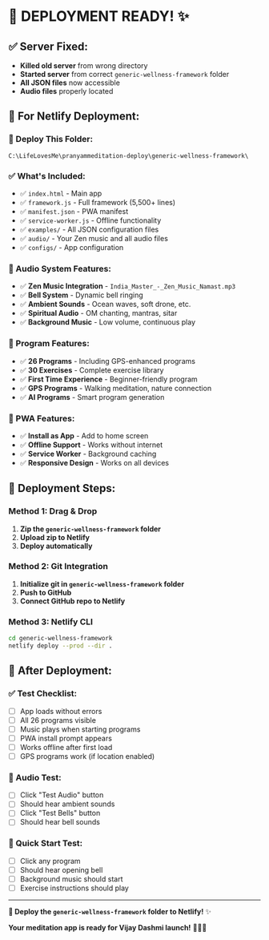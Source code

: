 # 🚀 **DEPLOYMENT READY!** ✨

## ✅ **Server Fixed:**
- **Killed old server** from wrong directory
- **Started server** from correct `generic-wellness-framework` folder
- **All JSON files** now accessible
- **Audio files** properly located

## 🎯 **For Netlify Deployment:**

### **📁 Deploy This Folder:**
```
C:\LifeLovesMe\pranyammeditation-deploy\generic-wellness-framework\
```

### **✅ What's Included:**
- ✅ `index.html` - Main app
- ✅ `framework.js` - Full framework (5,500+ lines)
- ✅ `manifest.json` - PWA manifest
- ✅ `service-worker.js` - Offline functionality
- ✅ `examples/` - All JSON configuration files
- ✅ `audio/` - Your Zen music and all audio files
- ✅ `configs/` - App configuration

### **🎵 Audio System Features:**
- ✅ **Zen Music Integration** - `India_Master_-_Zen_Music_Namast.mp3`
- ✅ **Bell System** - Dynamic bell ringing
- ✅ **Ambient Sounds** - Ocean waves, soft drone, etc.
- ✅ **Spiritual Audio** - OM chanting, mantras, sitar
- ✅ **Background Music** - Low volume, continuous play

### **🧘 Program Features:**
- ✅ **26 Programs** - Including GPS-enhanced programs
- ✅ **30 Exercises** - Complete exercise library
- ✅ **First Time Experience** - Beginner-friendly program
- ✅ **GPS Programs** - Walking meditation, nature connection
- ✅ **AI Programs** - Smart program generation

### **📱 PWA Features:**
- ✅ **Install as App** - Add to home screen
- ✅ **Offline Support** - Works without internet
- ✅ **Service Worker** - Background caching
- ✅ **Responsive Design** - Works on all devices

## 🚀 **Deployment Steps:**

### **Method 1: Drag & Drop**
1. **Zip the `generic-wellness-framework` folder**
2. **Upload zip to Netlify**
3. **Deploy automatically**

### **Method 2: Git Integration**
1. **Initialize git in `generic-wellness-framework` folder**
2. **Push to GitHub**
3. **Connect GitHub repo to Netlify**

### **Method 3: Netlify CLI**
```bash
cd generic-wellness-framework
netlify deploy --prod --dir .
```

## 🎉 **After Deployment:**

### **✅ Test Checklist:**
- [ ] App loads without errors
- [ ] All 26 programs visible
- [ ] Music plays when starting programs
- [ ] PWA install prompt appears
- [ ] Works offline after first load
- [ ] GPS programs work (if location enabled)

### **🎵 Audio Test:**
- [ ] Click "Test Audio" button
- [ ] Should hear ambient sounds
- [ ] Click "Test Bells" button  
- [ ] Should hear bell sounds

### **🚀 Quick Start Test:**
- [ ] Click any program
- [ ] Should hear opening bell
- [ ] Background music should start
- [ ] Exercise instructions should play

---

**🎯 Deploy the `generic-wellness-framework` folder to Netlify!** ✨

**Your meditation app is ready for Vijay Dashmi launch!** 🧘‍♀️🎵
